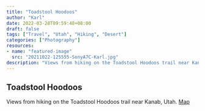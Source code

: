 ```yaml
---
title: "Toadstool Hoodoos"
author: "Karl"
date: 2022-03-28T09:59:48+08:00
draft: false
tags: ["Travel", "Utah", "Hiking", "Desert"]
categories: ["Photography"]
resources:
- name: "featured-image"
  src: "20211022-125555-SonyA7C-Karl.jpg"
description: "Views from hiking on the Toadstool Hoodoos trail near Kanab, Utah"
---
```


## Toadstool Hoodoos

Views from hiking on the Toadstool Hoodoos trail near Kanab, Utah. [Map](https://goo.gl/maps/mFsRgRV6yEaGT21V6)

